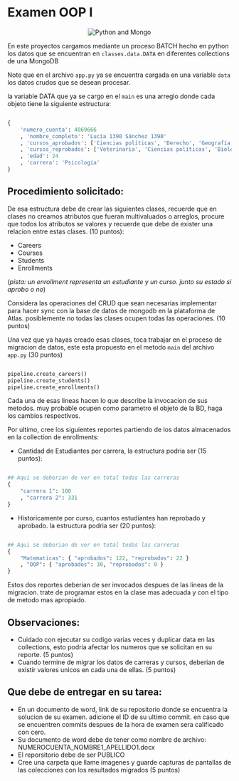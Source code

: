 # Examen OOP I

<p align="center">
  <img src="head.jpg" alt="Python and Mongo" style="text-align:center" />
</p>

En este proyectos cargamos mediante un proceso BATCH hecho en python los datos que se encuentran en ``` classes.data.DATA ``` en diferentes collections de una MongoDB

Note que en el archivo ```app.py``` ya se encuentra cargada en una variable ```data``` los datos crudos que se desean procesar. 

la variable DATA que ya se cargo en el ```main``` es una arreglo donde cada objeto tiene la siguiente estructura:

```python

{
    'numero_cuenta': 4069666
    , 'nombre_completo': 'Lucía 1390 Sánchez 1390'
    , 'cursos_aprobados': ['Ciencias políticas', 'Derecho', 'Geografía', 'Cine']
    , 'cursos_reprobados': ['Veterinaria', 'Ciencias políticas', 'Biología']
    , 'edad': 24
    , 'carrera': 'Psicología'
}

```

## Procedimiento solicitado:

De esa estructura debe de crear las siguientes clases, recuerde que en clases no creamos atributos que fueran multivaluados o arreglos, procure que todos los atributos se valores y recuerde que debe de exister una relacion entre estas clases. (10 puntos):
- Careers 
- Courses 
- Students
- Enrollments

(*pista: un enrollment representa un estudiante y un curso. junto su estado si aprobo o no*)

Considera las operaciones del CRUD que sean necesarias implementar para hacer sync con la base de datos de mongodb en la plataforma de Atlas. posiblemente no todas las clases ocupen todas las operaciones. (10 puntos)

Una vez que ya hayas creado esas clases, toca trabajar en el proceso de migracion de datos, este esta propuesto en el metodo ```main``` del archivo ```app.py``` (30 puntos)

```python

pipeline.create_careers()
pipeline.create_students()
pipeline.create_enrollments()

```

Cada una de esas lineas hacen lo que describe la invocacion de sus metodos. muy probable ocupen como parametro el objeto de la BD, haga los cambios respectivos. 

Por ultimo, cree los siguientes reportes partiendo de los datos almacenados en la collection de enrollments:

- Cantidad de Estudiantes por carrera, la estructura podria ser (15 puntos):
```python

## Aqui se deberian de ver en total todas las carreras
{
    "carrera 1": 100
    , "carrera 2": 331 
}

```

- Historicamente por curso, cuantos estudiantes han reprobado y aprobado. la estructura podria ser (20 puntos):
```python

## Aqui se deberian de ver en total todas las carreras
{
    "Matematicas": { "aprobados": 122, "reprobados": 22 }
    , "OOP": { "aprobados": 30, "reprobados": 0 } 
}

```

Estos dos reportes deberian de ser invocados despues de las lineas de la migracion. trate de programar estos en la clase mas adecuada y con el tipo de metodo mas apropiado. 

## Observaciones: 

- Cuidado con ejecutar su codigo varias veces y duplicar data en las collections, esto podria afectar los numeros que se solicitan en su reporte. (5 puntos)
-  Cuando termine de migrar los datos de carreras y cursos, deberian de existir valores unicos en cada una de ellas. (5 puntos)

## Que debe de entregar en su tarea:

- En un documento de word, link de su repositorio donde se encuentra la solucion de su examen. adicione el ID de su ultimo commit. en caso que se encuentren commits despues de la hora de examen sera calificado con cero.
- Su documento de word debe de tener como nombre de archivo: NUMEROCUENTA_NOMBRE1_APELLIDO1.docx
- El reporsitorio debe de ser PUBLICO
- Cree una carpeta que llame imagenes y guarde capturas de pantallas de las colecciones con los resultados migrados (5 puntos)
